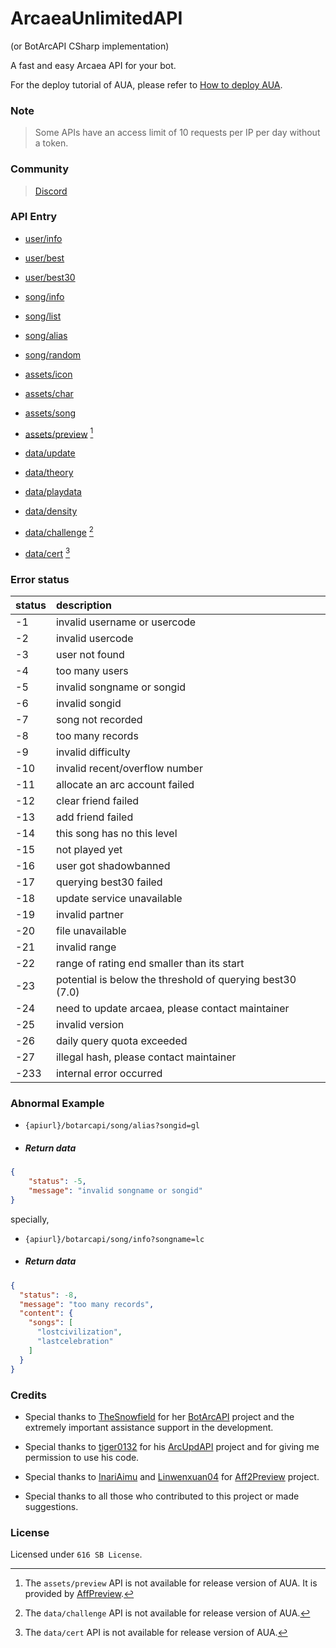 # ArcaeaUnlimitedAPI

(or BotArcAPI CSharp implementation)

A fast and easy Arcaea API for your bot.

For the deploy tutorial of AUA, please refer to [How to deploy AUA](/deploy.md).

### Note

> Some APIs have an access limit of 10 requests per IP per day without a token.

### Community

> [Discord](https://discord.gg/4wSjfYpnY5)

### API Entry

+ [user/info](/user/info.md)
+ [user/best](/user/best.md)
+ [user/best30](/user/best30.md)


+ [song/info](/song/info.md)
+ [song/list](/song/list.md)
+ [song/alias](/song/alias.md)
+ [song/random](/song/random.md)


+ [assets/icon](/assets/icon.md)
+ [assets/char](/assets/char.md)
+ [assets/song](/assets/song.md)
+ [assets/preview](/assets/preview.md) [^1]


+ [data/update](/data/update.md)
+ [data/theory](/data/theory.md)
+ [data/playdata](/data/playdata.md)
+ [data/density](/data/density.md)
+ [data/challenge](/data/challenge.md) [^2]
+ [data/cert](/data/cert.md) [^3]

[^1]: The `assets/preview` API is not available for release version of AUA. It is provided by [AffPreview](https://github.com/Arcaea-Infinity/Aff2Preview).

[^2]: The `data/challenge` API is not available for release version of AUA.

[^3]: The `data/cert` API is not available for release version of AUA.

### Error status

| status | description                                               |
|:-------|:----------------------------------------------------------|
| -1     | invalid username or usercode                              |  
| -2     | invalid usercode                                          |  
| -3     | user not found                                            |  
| -4     | too many users                                            |  
| -5     | invalid songname or songid                                |  
| -6     | invalid songid                                            |  
| -7     | song not recorded                                         |  
| -8     | too many records                                          |  
| -9     | invalid difficulty                                        |  
| -10    | invalid recent/overflow number                            |  
| -11    | allocate an arc account failed                            |  
| -12    | clear friend failed                                       |  
| -13    | add friend failed                                         |  
| -14    | this song has no this level                               |  
| -15    | not played yet                                            |  
| -16    | user got shadowbanned                                     |
| -17    | querying best30 failed                                    |  
| -18    | update service unavailable                                |  
| -19    | invalid partner                                           |  
| -20    | file unavailable                                          |  
| -21    | invalid range                                             | 
| -22    | range of rating end smaller than its start                |
| -23    | potential is below the threshold of querying best30 (7.0) |  
| -24    | need to update arcaea, please contact maintainer          | 
| -25    | invalid version                                           | 
| -26    | daily query quota exceeded                                | 
| -27    | illegal hash, please contact maintainer                   |
| -233   | internal error occurred                                   |  

### Abnormal Example

+ `{apiurl}/botarcapi/song/alias?songid=gl`

+ ##### Return data

```json
{
    "status": -5,
    "message": "invalid songname or songid"
}
```

specially,

+ `{apiurl}/botarcapi/song/info?songname=lc`

+ ##### Return data

```json
{
  "status": -8,
  "message": "too many records",
  "content": {
    "songs": [
      "lostcivilization",
      "lastcelebration"
    ]
  }
}
```

### Credits

 + Special thanks to [TheSnowfield](https://github.com/TheSnowfield) for her [BotArcAPI](https://github.com/Arcaea-Infinity/BotArcAPIs-Memories) project and the extremely important assistance support in the development.

 + Special thanks to [tiger0132](https://github.com/tiger0132) for his [ArcUpdAPI](https://github.com/Arcaea-Infinity/ArcUpdAPI) project and for giving me permission to use his code.

 + Special thanks to [InariAimu](https://github.com/InariAimu) and [Linwenxuan04](https://github.com/Linwenxuan04) for [Aff2Preview](https://github.com/Arcaea-Infinity/Aff2Preview) project.

 + Special thanks to all those who contributed to this project or made suggestions.

### License

Licensed under `616 SB License`.

